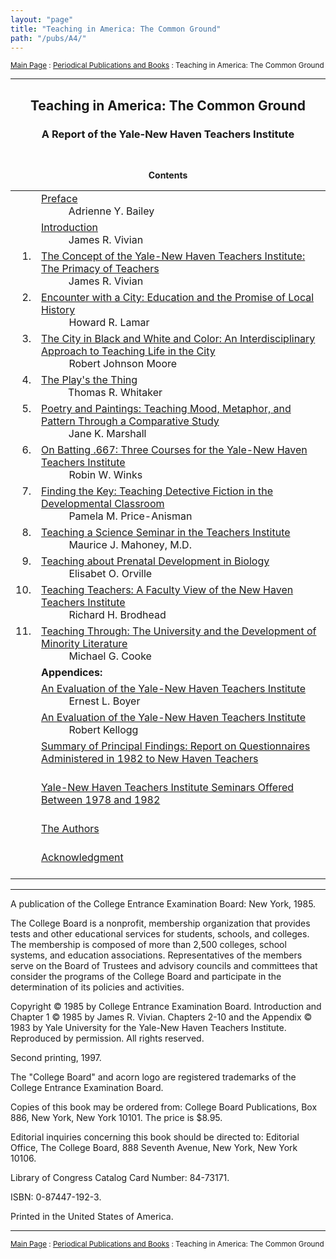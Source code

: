 ```yaml
---
layout: "page"
title: "Teaching in America: The Common Ground"
path: "/pubs/A4/"
---
```

<main>
<p><small><a href="/">Main Page</a> : <a href="/pubs/">Periodical Publications and Books</a> : Teaching in America: The Common Ground</small></p>
<hr/>
<h2 align="CENTER">Teaching in America: The Common Ground</h2>
<h3 align="CENTER">A Report of the Yale-New Haven Teachers Institute</h3>
<br/>
<p align="CENTER"><b>Contents</b></p>
<table>
<tbody><tr valign="TOP">
<td></td>
<td><a href="/pubs/A4/preface.html">Preface</a><br/>
<font color="#FFFFFF" style="visibility:hidden;">______</font>Adrienne Y. Bailey</td>
</tr>
<tr valign="TOP">
<td></td>
<td><a href="/pubs/A4/intro.html">Introduction</a><br/>
<font color="#FFFFFF" style="visibility:hidden;">______</font>James R. Vivian</td>
</tr>
<tr valign="TOP">
<td align="RIGHT">1.</td>
<td><a href="/pubs/A4/vivian.html">The Concept of the Yale-New Haven Teachers Institute: The Primacy of Teachers</a><br/>
<font color="#FFFFFF" style="visibility:hidden;">______</font>James R. Vivian</td>
</tr>
<tr valign="TOP">
<td align="RIGHT">2.</td>
<td><a href="/pubs/A4/lamar.html">Encounter with a City: Education and the Promise of Local History</a><br/>
<font color="#FFFFFF" style="visibility:hidden;">______</font>Howard R. Lamar</td>
</tr>
<tr valign="TOP">
<td align="RIGHT">3.</td>
<td><a href="/pubs/A4/moore.html">The City in Black and White and Color: An Interdisciplinary Approach to Teaching Life in the City</a><br/>
<font color="#FFFFFF" style="visibility:hidden;">______</font>Robert Johnson Moore</td>
</tr>
<tr valign="TOP">
<td align="RIGHT">4.</td>
<td><a href="/pubs/A4/whitaker.html">The Play's the Thing</a><br/>
<font color="#FFFFFF" style="visibility:hidden;">______</font>Thomas R. Whitaker</td>
</tr>
<tr valign="TOP">
<td align="RIGHT">5.</td>
<td><a href="/pubs/A4/marshall.html">Poetry and Paintings: Teaching Mood, Metaphor, and Pattern Through a Comparative Study</a><br/>
<font color="#FFFFFF" style="visibility:hidden;">______</font>Jane K. Marshall</td>
</tr>
<tr valign="TOP">
<td align="RIGHT">6.</td>
<td><a href="/pubs/A4/winks.html">On Batting .667: Three Courses for the Yale-New Haven Teachers Institute</a><br/>
<font color="#FFFFFF" style="visibility:hidden;">______</font>Robin W. Winks</td>
</tr>
<tr valign="TOP">
<td align="RIGHT">7.</td>
<td><a href="/pubs/A4/price-anisman.html">Finding the Key: Teaching Detective Fiction in the Developmental Classroom</a><br/>
<font color="#FFFFFF" style="visibility:hidden;">______</font>Pamela M. Price-Anisman</td>
</tr>
<tr valign="TOP">
<td align="RIGHT">8.</td>
<td><a href="/pubs/A4/mahoney.html">Teaching a Science Seminar in the Teachers Institute</a><br/>
<font color="#FFFFFF" style="visibility:hidden;">______</font>Maurice J. Mahoney, M.D.</td>
</tr>
<tr valign="TOP">
<td align="RIGHT">9.</td>
<td><a href="/pubs/A4/orville.html">Teaching about Prenatal Development in Biology</a><br/>
<font color="#FFFFFF" style="visibility:hidden;">______</font>Elisabet O. Orville</td>
</tr>
<tr valign="TOP">
<td align="RIGHT">10.</td>
<td><a href="/pubs/A4/brodhead.html">Teaching Teachers: A Faculty View of the New Haven Teachers Institute</a><br/>
<font color="#FFFFFF" style="visibility:hidden;">______</font>Richard H. Brodhead</td>
</tr>
<tr valign="TOP">
<td align="RIGHT">11.</td>
<td><a href="/pubs/A4/cooke.html">Teaching Through: The University and the Development of Minority Literature</a><br/>
<font color="#FFFFFF" style="visibility:hidden;">______</font>Michael G. Cooke</td>
</tr>
<tr>
<td></td>
<td><b>Appendices:</b></td>
</tr><tr valign="TOP">
<td></td>
<td><a href="/pubs/A4/boyer.html">An Evaluation of the Yale-New Haven Teachers Institute</a><br/>
<font color="#FFFFFF" style="visibility:hidden;">______</font>Ernest L. Boyer</td>
</tr>
<tr valign="TOP">
<td></td>
<td><a href="/pubs/A4/kellogg.html">An Evaluation of the Yale-New Haven Teachers Institute</a><br/>
<font color="#FFFFFF" style="visibility:hidden;">______</font>Robert Kellogg</td>
</tr>
<tr valign="TOP">
<td></td>
<td><a href="/pubs/A4/report.html">Summary of Principal Findings: Report on Questionnaires Administered in 1982 to New Haven Teachers</a><br/>
<font color="#FFFFFF" style="visibility:hidden;">______</font></td>
</tr>
<tr valign="TOP">
<td></td>
<td><a href="/pubs/A4/seminars.html">Yale-New Haven Teachers Institute Seminars Offered Between 1978 and 1982</a><br/>
<font color="#FFFFFF" style="visibility:hidden;">______</font></td>
</tr>
<tr valign="TOP">
<td></td>
<td><a href="/pubs/A4/authors.html">The Authors</a><br/>
<font color="#FFFFFF" style="visibility:hidden;">______</font></td>
</tr>
<tr valign="TOP">
<td></td>
<td><a href="/pubs/A4/acknowledgement.html">Acknowledgment</a><br/>
<font color="#FFFFFF" style="visibility:hidden;">______</font></td>
</tr>
</tbody></table>
<hr/>
<p>A publication of the College Entrance Examination Board: New York, 1985.</p>
<p>The College Board is a nonprofit, membership organization that provides tests and other educational services for students, schools, and colleges. The membership is composed of more than 2,500 colleges, school systems, and education associations. Representatives of the members serve on the Board of Trustees and advisory councils and committees that consider the programs of the College Board and participate in the determination of its policies and activities.</p>
<p>Copyright © 1985 by College Entrance Examination Board. Introduction and Chapter 1 © 1985 by James R. Vivian. Chapters 2-10 and the Appendix © 1983 by Yale University for the Yale-New Haven Teachers Institute. Reproduced by permission. All rights reserved.</p>
<p>Second printing, 1997.</p>
<p>The "College Board" and acorn logo are registered trademarks of the College Entrance Examination Board.</p>
<p>Copies of this book may be ordered from: College Board Publications, Box 886, New York, New York 10101. The price is $8.95.</p>
<p>Editorial inquiries concerning this book should be directed to: Editorial Office, The College Board, 888 Seventh Avenue, New York, New York 10106.</p>
<p>Library of Congress Catalog Card Number: 84-73171.</p>
<p>ISBN: 0-87447-192-3.</p>
<p>Printed in the United States of America.</p>
<hr/>
<p><small><a href="/">Main Page</a> : <a href="/pubs/">Periodical Publications and Books</a> : Teaching in America: The Common Ground</small></p>
</main>
